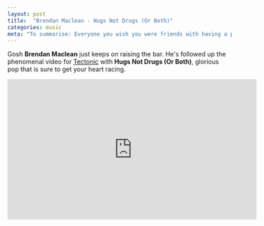 ```yaml
---
layout: post
title:  "Brendan Maclean - Hugs Not Drugs (Or Both)"
categories: music
meta: "To summarise: Everyone you wish you were friends with having a party in a hotel room you wish you were in."
---
```


Gosh **Brendan Maclean** just keeps on raising the bar. He's followed up the phenomenal video for [Tectonic](http://letsrunawaytogether.com/brendan-maclean-tectonic) with **Hugs Not Drugs (Or Both)**, glorious pop that is sure to get your heart racing.

<div class="flex-video widescreen"><iframe width="560" height="315" src="https://www.youtube.com/embed/EDAZeB_MSRM?rel=0&amp;controls=0&amp;showinfo=0" frameborder="0" allowfullscreen></iframe></div>